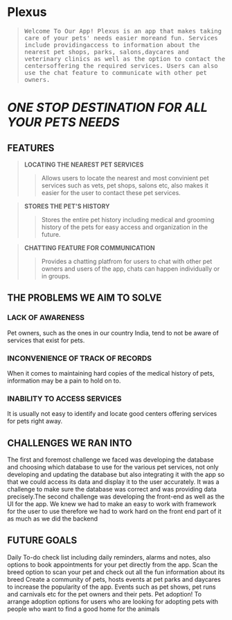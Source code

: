 # Plexus
> <samp> Welcome To Our App! Plexus is an app that makes taking
> care of your pets' needs easier moreand fun. 
> Services include providingaccess to information about the
> nearest pet shops, parks, salons,daycares and veterinary clinics as well
> as the option to contact the centersoffering the required services. Users
> can also use the chat feature to communicate with other pet owners.</samp>

**_ONE STOP DESTINATION FOR ALL YOUR PETS NEEDS_**
=

## FEATURES

>**LOCATING THE NEAREST PET SERVICES**
>>Allows users to locate the nearest and most convinient
>>pet services such as vets, pet shops, salons etc, also makes
>>it easier for the user to contact these pet services.

>**STORES THE PET'S HISTORY**
>>Stores the entire pet history including medical and
>>grooming history of the pets for easy access and
>>organization in the future.

>**CHATTING FEATURE FOR COMMUNICATION**
>>Provides a chatting platfrom for users to chat with other
>>pet owners and users of the app, chats can happen
>>individually or in groups.

## THE PROBLEMS WE AIM TO SOLVE

### LACK OF AWARENESS
Pet owners, such as the ones in our country India, tend to not be aware
of services that exist for pets.

### INCONVENIENCE OF TRACK OF RECORDS
When it comes to maintaining hard copies of the medical history of pets,
information may be a pain to hold on to.

### INABILITY TO ACCESS SERVICES
It is usually not easy to identify and locate good centers offering services
for pets right away.

## CHALLENGES WE RAN INTO
The first and foremost challenge we faced was developing the database and choosing which database to use for the various pet services, not only developing and updating the database but also integrating it with the app so that we could access its data and display it to the user accurately. It was a challenge to make sure the database was correct and was providing data precisely.The second challenge was developing the front-end as well as the UI for the app. We knew we had to make an easy to work with framework for the user to use therefore we had to work hard on the front end part of it as much as we did the backend

## FUTURE GOALS
Daily To-do check list including daily reminders, alarms
and notes, also options to book appointments for your
pet directly from the app.
Scan the breed option to scan your
pet and check out all the fun
information about its breed
Create a community of pets, hosts events at pet parks and
daycares to increase the popularity of the app. Events such as
pet shows, pet runs and carnivals etc for the pet owners and
their pets.
Pet adoption! To arrange adoption options for users who are
looking for adopting pets with people who want to find a
good home for the animals


